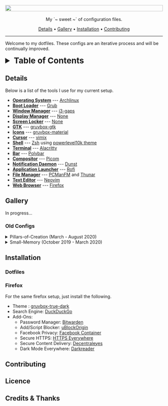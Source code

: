 <p align="center"><a name="top" href="#Details"><img height="60%" width="100%" src="https://dotfiles.github.io/images/dotfiles-logo.png"></a></p>

<p align="center">My `~ sweet ~` of configuration files.</p>

<p align="center">
  <a href="#details">Details</a> •
  <a href="#gallery">Gallery</a> •
  <a href="#installation">Installation</a> •
  <!-- <a href="#keybinds">Keybinds</a> • -->
  <a href="#contributing">Contributing</a> 
</p>

---

Welcome to my dotfiles. These configs are an iterative process and will be continually improved.


<details>
<summary style="font-size:26px"><strong>Table of Contents</strong></summary>
<!-- vim-markdown-toc GFM -->

* [Details](#details)
* [Gallery](#gallery)
  * [Old Configs](#old-configs)
* [Installation](#installation)
  * [Dotfiles](#dotfiles)
  * [Firefox](#firefox)
* [Contributing](#contributing)
* [Licence](#licence)
* [Credits & Thanks](#credits--thanks)

<!-- vim-markdown-toc -->
</details>

## Details

Below is a list of the tools I use for my current setup.

- [**Operating System**](https://en.wikipedia.org/wiki/Operating_system) --- [Archlinux](https://www.archlinux.org/)
- [**Boot Loader**](https://wiki.archlinux.org/index.php/Arch_boot_process#Boot_loader) --- [Grub](https://wiki.archlinux.org/index.php/GRUB)
- [**Window Manager**](https://wiki.archlinux.org/index.php/Window_manager) --- [i3-gaps](https://wiki.archlinux.org/index.php/I3)
- [**Display Manager**](https://wiki.archlinux.org/index.php/Display_manager) --- [None]()
- [**Screen Locker**](https://wiki.archlinux.org/index.php/List_of_applications/Security#Screen_lockers) --- [None]()
- [**GTK**](https://wiki.archlinux.org/index.php/GTK) --- [gruvbox-gtk](https://github.com/jmattheis/gruvbox-dark-gtk) 
- [**Icons**](https://wiki.archlinux.org/index.php/Icons) --- [gruvbox-material](https://aur.archlinux.org/packages/gruvbox-material-icon-theme-git/)
- [**Cursor**](https://wiki.archlinux.org/index.php/Cursor_themes) --- [vimix](https://aur.archlinux.org/packages/vimix-cursors/)
- [**Shell**](https://wiki.archlinux.org/index.php/Command-line_shell) --- [Zsh](https://wiki.archlinux.org/index.php/Zsh) using [powerlevel10k theme](https://aur.archlinux.org/packages/zsh-theme-powerlevel10k-git/) 
- [**Terminal**](https://wiki.archlinux.org/index.php/List_of_applications/Utilities#Terminal_emulators) --- [Alacritty](https://wiki.archlinux.org/index.php/Alacritty)
- [**Bar**](https://en.wikipedia.org/wiki/Status_bar) --- [Polybar](https://wiki.archlinux.org/index.php/Polybar)
- [**Compositor**](https://wiki.archlinux.org/index.php/Xorg#Composite) --- [Picom](https://wiki.archlinux.org/index.php/Picom)
- [**Notification Daemon**](https://wiki.archlinux.org/index.php/Desktop_notifications) --- [Dunst](https://wiki.archlinux.org/index.php/Dunst)
- [**Application Launcher**](https://wiki.archlinux.org/index.php/List_of_applications/Other#Application_launchers) --- [Rofi](https://wiki.archlinux.org/index.php/Rofi)
- [**File Manager**](https://wiki.archlinux.org/index.php/File_manager_functionality) --- [PCManFM](https://wiki.archlinux.org/index.php/PCManFM) and [Thunar](https://wiki.archlinux.org/index.php/Thunar)
- [**Text Editor**](https://wiki.archlinux.org/index.php/List_of_applications#Text_editors) --- [Neovim](https://wiki.archlinux.org/index.php/Neovim) 
- [**Web Browser**](https://wiki.archlinux.org/index.php/List_of_applications/Internet#Web_browsers) --- [Firefox](https://wiki.archlinux.org/index.php/Firefox)

## Gallery

In progress...
<!-- ![pillars-of-creation-demo](./pillars-of-creation/images/pillars-of-creation-demo.png) -->

### Old Configs

<details>
<summary>Pillars-of-Creation (March - August 2020)</summary>
![pillars-of-creation-demo](./pillars-of-creation/images/pillars-of-creation-demo.png)
</details>

<details>
<summary>Small-Memory (October 2019 - March 2020)</summary>
![small-memory-demo](./small-memory/images/small-memory-demo.png)
</details>

## Installation

### Dotfiles

### Firefox

For the same firefox setup, just install the following.

- Theme : [gruvbox-true-dark](https://addons.mozilla.org/en-US/firefox/addon/gruvbox-true-dark/)
- Search Engine: [DuckDuckGo](https://duckduckgo.com/)
- Add-Ons:
  - Password Manager: [Bitwarden](https://bitwarden.com/download/)
  - Add/Script Blocker: [uBlockOrigin](https://ublockorigin.com/)
  - Facebook Privacy: [Facebook Container](https://addons.mozilla.org/en-US/firefox/addon/facebook-container/)
  - Secure HTTPS: [HTTPS Everywhere](https://www.eff.org/https-everywhere)
  - Secure Content Delivery: [Decentraleyes](https://decentraleyes.org/)
  - Dark Mode Everywhere: [Darkreader](https://darkreader.org/)

<!-- ### Zsh -->
<!-- ## Keybinds -->

## Contributing

## Licence

## Credits & Thanks

